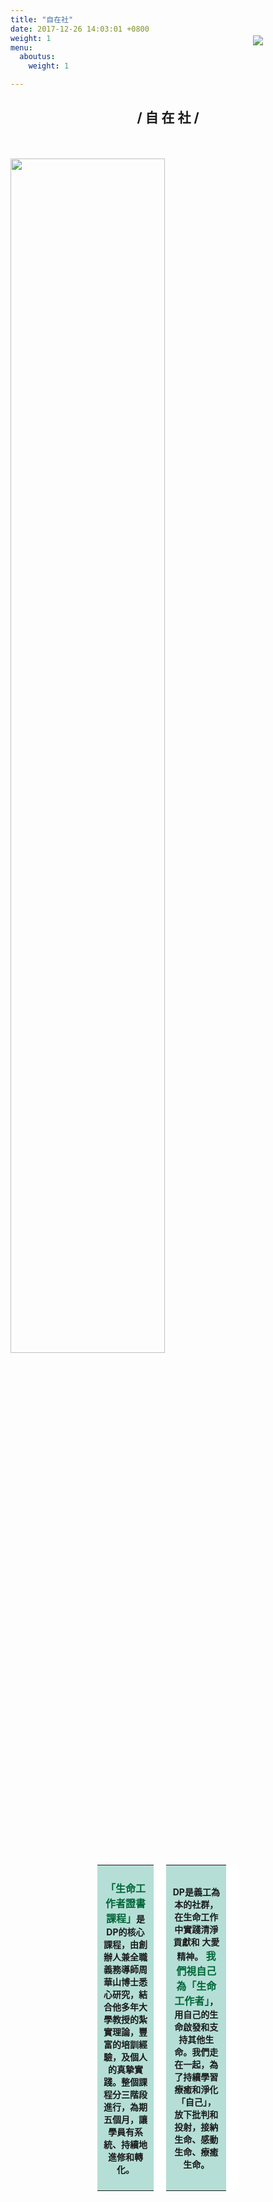```yaml
---
title: "自在社"
date: 2017-12-26 14:03:01 +0800
weight: 1
menu:
  aboutus:
    weight: 1

---
```

<div style="position: relative">
    <img style="position: absolute;top: -100px;z-index: -1;right: 100px;"src="/img/greenball.png">
</div>
<h2 style="text-align:center">/ 自 在 社 / </h2>
<br>
<br>

<div style="width:100%">
<img style="width:70%" src="/img/DP_map.jpg">
</div>

<table style="width:45%; margin:0 27.5% 0 27.5%;">

<th style="background:#B5DFD6; padding: 10px 10px 10px 10px; border-style:solid;  border-width: 0 20px 0 0; border-color:white">
<p style="font-size:14px">
<b style="font-size:16px; color:#006738">「生命工作者證書課程」</b>是DP的核心課程，由創辦人兼全職義務導師周華山博士悉心研究，結合他多年大學教授的紮實理論，豐富的培訓經驗，及個人的真摯實踐。整個課程分三階段進行，為期五個月，讓學員有系統、持續地進修和轉化。</p>
</th>

<th style="background:#B5DFD6; padding: 10px 10px 10px 10px; border-style:solid;  border-width: 0 20px 0 0; border-color:white">
<p style="font-size:14px">
DP是義工為本的社群，在生命工作中實踐清淨貢獻和
大愛精神。<b style="font-size:16px; color:#006738"> 我們視自己為「生命工作者」</b>，用自己的生命啟發和支持其他生命。我們走在一起，為了持續學習療癒和淨化「自己」，放下批判和投射，接納生命、感動生命、療癒生命。</p>
</th>

</table>
<br>
